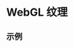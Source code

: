 # WebGL 纹理

## 示例

<Texture />
<script setup>
    import Texture from '../components/demo/texture.vue'
</script>
